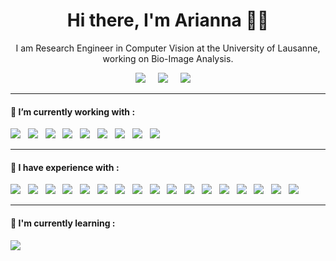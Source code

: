 <h1 align='center'> Hi there, I'm Arianna 👩‍💻 </h1>
<p align='center'>
  I am Research Engineer in Computer Vision at the University of Lausanne, working on Bio-Image Analysis.
</p>

<p align='center'>
  <a href="https://twitter.com/ariannaravera_"><img src="https://img.shields.io/badge/twitter-%231DA1F2.svg?&style=for-the-badge&logo=twitter&logoColor=white" /></a>&nbsp;&nbsp;&nbsp;&nbsp;
  <a href="https://www.linkedin.com/in/arianna-ravera-3a082917b/"><img src="https://img.shields.io/badge/linkedin-%230077B5.svg?&style=for-the-badge&logo=linkedin&logoColor=white" /></a>&nbsp;&nbsp;&nbsp;&nbsp;
  <a href="mailto:ariannaravera22@gmail.com?subject=Olá%20Stefany"><img src="https://img.shields.io/badge/gmail-%23D14836.svg?&style=for-the-badge&logo=gmail&logoColor=white" /></a>&nbsp;&nbsp;&nbsp;&nbsp;

</p>
<!--
## Github Stats
<table border="0" cellpadding="0" cellspacing="0">
  <tr style="padding: 1; border: none;">
    <td style="padding: 1; border: none;" width="50%">
      <picture>
        <source 
        srcset="https://github-readme-stats-sigma-five.vercel.app/api?username=ariannaravera&show_icons=true&theme=dark"
        media="(prefers-color-scheme: dark)" /> 
        <source
        srcset="https://github-readme-stats.vercel.app/api?username=ariannaravera&show_icons=true"
        media="(prefers-color-scheme: light), (prefers-color-scheme: no-preference)" />
        <img src="https://github-readme-stats.vercel.app/api?username=ariannaravera&show_icons=true" style="width:100%; height:auto;" />
    </picture>
    </td>
  </tr>
</table>
-->

---
<h4>🔭  I’m currently working with :</h4>

<p >
  <img src="https://img.shields.io/badge/python-3670A0?style=for-the-badge&logo=python&logoColor=ffdd54" />&nbsp;&nbsp;
  <img src="https://img.shields.io/badge/numpy-%23013243.svg?style=for-the-badge&logo=numpy&logoColor=white" />&nbsp;&nbsp;
  <img src="https://img.shields.io/badge/Matplotlib-%23ffffff.svg?style=for-the-badge&logo=Matplotlib&logoColor=black" />&nbsp;&nbsp;
  <img src="https://img.shields.io/badge/pandas-%23150458.svg?style=for-the-badge&logo=pandas&logoColor=white" />&nbsp;&nbsp;
  <img src="https://img.shields.io/badge/scikit--learn-%23F7931E.svg?style=for-the-badge&logo=scikit-learn&logoColor=white" />&nbsp;&nbsp;
  <img src="https://img.shields.io/badge/PyTorch-%23EE4C2C.svg?style=for-the-badge&logo=PyTorch&logoColor=white" />&nbsp;&nbsp;
  <img src="https://img.shields.io/badge/TensorFlow-%23FF6F00.svg?style=for-the-badge&logo=TensorFlow&logoColor=white" />&nbsp;&nbsp;
  <img src="https://img.shields.io/badge/Qt-%23217346.svg?style=for-the-badge&logo=Qt&logoColor=white" />&nbsp;&nbsp;
  <img src="https://img.shields.io/badge/jupyter-%23FA0F00.svg?style=for-the-badge&logo=jupyter&logoColor=white" />&nbsp;&nbsp;
</p>

---
<h4>🔭 I have experience with :</h4>


  <img src="https://img.shields.io/badge/java-%23ED8B00.svg?style=for-the-badge&logo=openjdk&logoColor=black" />&nbsp;&nbsp;
  <img src="https://img.shields.io/badge/MariaDB-003545?style=for-the-badge&logo=mariadb&logoColor=white" />&nbsp;&nbsp;
  <img src="https://img.shields.io/badge/MongoDB-%234ea94b.svg?style=for-the-badge&logo=mongodb&logoColor=white" />&nbsp;&nbsp;
  <img src="https://img.shields.io/badge/mysql-%2300f.svg?style=for-the-badge&logo=mysql&logoColor=white" />&nbsp;&nbsp;
  <img src="https://img.shields.io/badge/Anaconda-%2344A833.svg?style=for-the-badge&logo=anaconda&logoColor=white" />&nbsp;&nbsp;
  <img src="https://img.shields.io/badge/angular.js-%23E23237.svg?style=for-the-badge&logo=angularjs&logoColor=white" />&nbsp;&nbsp;
  <img src="https://img.shields.io/badge/opencv-%23white.svg?style=for-the-badge&logo=opencv&logoColor=white" />&nbsp;&nbsp;
  <img src="https://img.shields.io/badge/node.js-6DA55F?style=for-the-badge&logo=node.js&logoColor=white" />&nbsp;&nbsp;
  <img src="https://img.shields.io/badge/react-%2320232a.svg?style=for-the-badge&logo=react&logoColor=%2361DAFB" />&nbsp;&nbsp;
  <img src="https://img.shields.io/badge/web3.js-F16822?style=for-the-badge&logo=web3.js&logoColor=white" />&nbsp;&nbsp;
  <img src="https://img.shields.io/badge/c-%2300599C.svg?style=for-the-badge&logo=c&logoColor=white" />&nbsp;&nbsp;
  <img src="https://img.shields.io/badge/c%23-%23239120.svg?style=for-the-badge&logo=c-sharp&logoColor=white" />&nbsp;&nbsp;
  <img src="https://img.shields.io/badge/css3-%231572B6.svg?style=for-the-badge&logo=css3&logoColor=white" />&nbsp;&nbsp;
  <img src="https://img.shields.io/badge/html5-%23E34F26.svg?style=for-the-badge&logo=html5&logoColor=white" />&nbsp;&nbsp;
  <img src="https://img.shields.io/badge/php-%23777BB4.svg?style=for-the-badge&logo=php&logoColor=white" />&nbsp;&nbsp;
  <img src="https://img.shields.io/badge/typescript-%23007ACC.svg?style=for-the-badge&logo=typescript&logoColor=white" />&nbsp;&nbsp;
  <img src="https://img.shields.io/badge/latex-%23008080.svg?style=for-the-badge&logo=latex&logoColor=white" />&nbsp;&nbsp;

<hr>

<h4>🌱  I'm currently learning :</h4>
<p >
  <img src="https://img.shields.io/badge/Julia-007ACC?style=for-the-badge&logo=julia&logoColor=white" />&nbsp;&nbsp;&nbsp;&nbsp;
</p>

<!--
**ariannaravera/ariannaravera** is a ✨ _special_ ✨ repository because its `README.md` (this file) appears on your GitHub profile.

Here are some ideas to get you started:

- 🔭 I’m currently working on ...
- 🌱 I’m currently learning ...
- 👯 I’m looking to collaborate on ...
- 🤔 I’m looking for help with ...
- 💬 Ask me about ...
- 📫 How to reach me: ...
- 😄 Pronouns: ...
- ⚡ Fun fact: ...
-->
